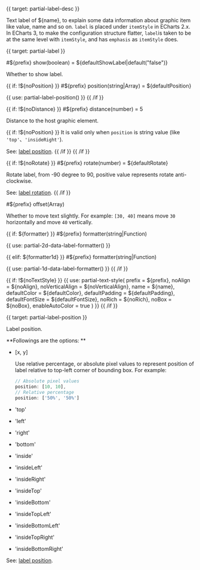 
{{ target: partial-label-desc }}

Text label of ${name}, to explain some data information about graphic item like value, name and so on. `label` is placed under `itemStyle` in ECharts 2.x. In ECharts 3, to make the configuration structure flatter, `label`is taken to be at the same level with `itemStyle`, and has `emphasis` as `itemStyle` does.



{{ target: partial-label }}

#${prefix} show(boolean) = ${defaultShowLabel|default("false")}

<ExampleUIControlBoolean default="${defaultShowLabel|default(false)}" />

Whether to show label.

{{ if: !${noPosition} }}
#${prefix} position(string|Array) = ${defaultPosition}

<ExampleUIControlEnum options="top,left,right,bottom,inside,insideLeft,insideRight,insideTop,insideBottom,insideTopLeft,insideBottomLeft,insideTopRight,insideBottomRight,outside" />

{{ use: partial-label-position() }}
{{ /if }}

{{ if: !${noDistance} }}
#${prefix} distance(number) = 5

<ExampleUIControlNumber default="5" min="0" step="0.5" />

Distance to the host graphic element.

{{ if: !${noPosition} }}
It is valid only when `position` is string value (like `'top'`、`'insideRight'`).

See: [label position](${galleryEditorPath}doc-example/label-position).
{{ /if }}
{{ /if }}

{{ if: !${noRotate} }}
#${prefix} rotate(number) = ${defaultRotate}

<ExampleUIControlAngle default="${defaultRotate|default(0)}" min="-90" max="90" step="1" />

Rotate label, from -90 degree to 90, positive value represents rotate anti-clockwise.

See: [label rotation](${galleryEditorPath}bar-label-rotation).
{{ /if }}

#${prefix} offset(Array)

<ExampleUIControlVector dims="x,y" step="0.5" separate="true" />

Whether to move text slightly. For example: `[30, 40]` means move `30` horizontally and move `40` vertically.

{{ if: ${formatter} }}
#${prefix} formatter(string|Function)

{{ use: partial-2d-data-label-formatter() }}

{{ elif: ${formatter1d} }}
#${prefix} formatter(string|Function)

{{ use: partial-1d-data-label-formatter() }}
{{ /if }}

{{ if: !${noTextStyle} }}
{{ use: partial-text-style(
    prefix = ${prefix},
    noAlign = ${noAlign},
    noVerticalAlign = ${noVerticalAlign},
    name = ${name},
    defaultColor = ${defaultColor},
    defaultPadding = ${defaultPadding},
    defaultFontSize = ${defaultFontSize},
    noRich = ${noRich},
    noBox = ${noBox},
    enableAutoColor = true
) }}
{{ /if }}



{{ target: partial-label-position }}

Label position.

**Followings are the options: **

+ [x, y]

    Use relative percentage, or absolute pixel values to represent position of label relative to top-left corner of bounding box.
    For example:
    ```js
    // Absolute pixel values
    position: [10, 10],
    // Relative percentage
    position: ['50%', '50%']
    ```

+ 'top'
+ 'left'
+ 'right'
+ 'bottom'
+ 'inside'
+ 'insideLeft'
+ 'insideRight'
+ 'insideTop'
+ 'insideBottom'
+ 'insideTopLeft'
+ 'insideBottomLeft'
+ 'insideTopRight'
+ 'insideBottomRight'

See: [label position](${galleryViewPath}doc-example/label-position).

